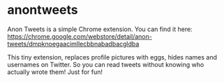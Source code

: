 # anontweets

Anon Tweets is a simple Chrome extension. You can find it here: https://chrome.google.com/webstore/detail/anon-tweets/dmpknoegaacimllecbbnabadbacgldba

This tiny extension, replaces profile pictures with eggs, hides names and usernames on Twitter. So you can read tweets without knowing who actually wrote them! Just for fun!

